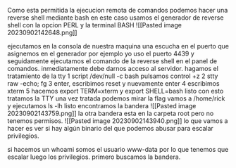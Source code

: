 Como esta permitida la ejecucion remota de comandos podemos hacer una reverse shell mediante bash 
en este caso usamos el generador de reverse shell con la opcion PERL y la terminal BASH
![[Pasted image 20230902142648.png]]

ejecutamos en la consola de nuestra maquina una escucha en el puerto que asignemos en el generador por ejemplo yo uso el puerto 4439 y seguidamente ejecutamos el comando de la reverse shell en el panel de comandos. inmediatamente debe darnos acceso al servidor.
hagamos el tratamiento de la tty
1 script /dev/null  -c bash pulsamos control +z
2  stty raw -echo; fg
3 enter, escribimos reset y nuevamente enter
4 escribimos xterm
5 hacemos export TERM=xterm y export SHELL=bash
listo con esto tratamos la TTY
una vez tratada podemos mirar la flag
vamos a /home/rick y ejecutamos ls -lh
listo encontramos la bandera
![[Pasted image 20230902143759.png]]
la otra bandera esta en la carpeta root  pero no tenemos permisos.
![[Pasted image 20230902143940.png]]
lo que vamos a hacer es ver si hay algún binario del que podemos abusar para escalar privilegios.

si hacemos un whoami somos el usuario www-data por lo que tenemos que escalar luego los privilegios. primero buscamos la bandera.